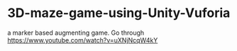 # 3D-maze-game-using-Unity-Vuforia
a marker based augmenting game. 
Go through https://www.youtube.com/watch?v=uXNjNcqW4kY
